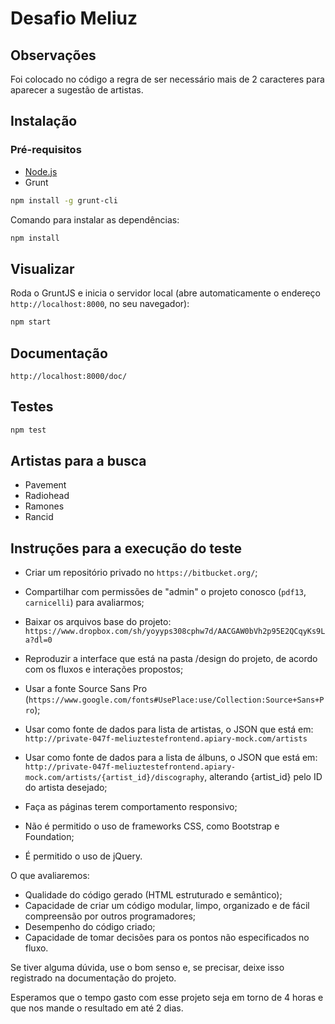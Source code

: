 # Desafio Meliuz

## Observações

Foi colocado no código a regra de ser necessário mais de 2 caracteres para aparecer a sugestão de artistas.

## Instalação

### Pré-requisitos

- [Node.js](https://nodejs.org/)
- Grunt 

```bash
npm install -g grunt-cli
```

Comando para instalar as dependências:
```bash
npm install
```

## Visualizar

Roda o GruntJS e inicia o servidor local (abre automaticamente o endereço `http://localhost:8000`, no seu navegador):

```bash
npm start
```

## Documentação

`http://localhost:8000/doc/`

## Testes

```bash
npm test
```

## Artistas para a busca

- Pavement
- Radiohead
- Ramones
- Rancid


## Instruções para a execução do teste

- Criar um repositório privado no `https://bitbucket.org/`;

- Compartilhar com permissões de "admin" o projeto conosco (`pdf13`, `carnicelli`) para avaliarmos;

- Baixar os arquivos base do projeto: `https://www.dropbox.com/sh/yoyyps308cphw7d/AACGAW0bVh2p95E2QCqyKs9La?dl=0`

- Reproduzir a interface que está na pasta /design do projeto, de acordo com os fluxos e interações propostos;

- Usar a fonte Source Sans Pro (`https://www.google.com/fonts#UsePlace:use/Collection:Source+Sans+Pro`);

- Usar como fonte de dados para lista de artistas, o JSON que está em: `http://private-047f-meliuztestefrontend.apiary-mock.com/artists`

- Usar como fonte de dados para a lista de álbuns, o JSON que está em: `http://private-047f-meliuztestefrontend.apiary-mock.com/artists/{artist_id}/discography`, alterando {artist_id} pelo ID do artista desejado;

- Faça as páginas terem comportamento responsivo;

- Não é permitido o uso de frameworks CSS, como Bootstrap e Foundation;

- É permitido o uso de jQuery.

O que avaliaremos:

- Qualidade do código gerado (HTML estruturado e semântico);
- Capacidade de criar um código modular, limpo, organizado e de fácil compreensão por outros programadores;
- Desempenho do código criado;
- Capacidade de tomar decisões para os pontos não especificados no fluxo.

Se tiver alguma dúvida, use o bom senso e, se precisar, deixe isso registrado na documentação do projeto.

Esperamos que o tempo gasto com esse projeto seja em torno de 4 horas e que nos mande o resultado em até 2 dias.
